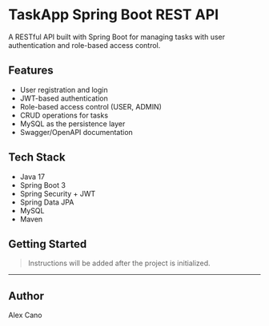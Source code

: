 # TaskApp Spring Boot REST API

A RESTful API built with Spring Boot for managing tasks with user authentication and role-based access control.

## Features

- User registration and login
- JWT-based authentication
- Role-based access control (USER, ADMIN)
- CRUD operations for tasks
- MySQL as the persistence layer
- Swagger/OpenAPI documentation

## Tech Stack

- Java 17
- Spring Boot 3
- Spring Security + JWT
- Spring Data JPA
- MySQL
- Maven

## Getting Started

> Instructions will be added after the project is initialized.

---

## Author

Alex Cano
